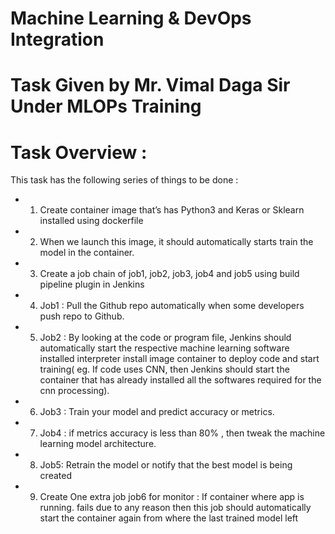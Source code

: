 # Machine Learning & DevOps Integration

# Task Given by Mr. Vimal Daga Sir Under MLOPs Training

# Task Overview :

This task has the following series of things to be done :

  * 1. Create container image that’s has Python3 and Keras or Sklearn  installed  using dockerfile 
  * 2. When we launch this image, it should automatically starts train the model in the container.
  * 3. Create a job chain of job1, job2, job3, job4 and job5 using build pipeline plugin in Jenkins 
  * 4.  Job1 : Pull  the Github repo automatically when some developers push repo to Github.
  * 5.  Job2 : By looking at the code or program file, Jenkins should automatically start the respective machine learning software installed interpreter install image container to deploy code  and start training( eg. If code uses CNN, then Jenkins should start the container that has already installed all the softwares required for the cnn processing).
  * 6. Job3 : Train your model and predict accuracy or metrics.
  * 7. Job4 : if metrics accuracy is less than 80%  , then tweak the machine learning model architecture.
  * 8. Job5: Retrain the model or notify that the best model is being created
  * 9. Create One extra job job6 for monitor : If container where app is running. fails due to any reason then this job should automatically start the container again from where the last trained model left
